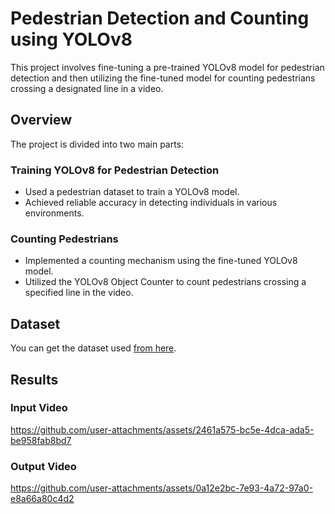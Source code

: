 # Pedestrian Detection and Counting using YOLOv8

This project involves fine-tuning a pre-trained YOLOv8 model for pedestrian detection and then utilizing the fine-tuned model for counting pedestrians crossing a designated line in a video.

## Overview

The project is divided into two main parts:

### Training YOLOv8 for Pedestrian Detection

- Used a pedestrian dataset to train a YOLOv8 model.
- Achieved reliable accuracy in detecting individuals in various environments.

### Counting Pedestrians

- Implemented a counting mechanism using the fine-tuned YOLOv8 model.
- Utilized the YOLOv8 Object Counter to count pedestrians crossing a specified line in the video.

## Dataset

You can get the dataset used [from here](https://drive.google.com/drive/folders/1Wtm8eHZntAj-DC3jSVUI_4RljAZltI-9?usp=sharing).

## Results

### Input Video


https://github.com/user-attachments/assets/2461a575-bc5e-4dca-ada5-be958fab8bd7


### Output Video


https://github.com/user-attachments/assets/0a12e2bc-7e93-4a72-97a0-e8a66a80c4d2


